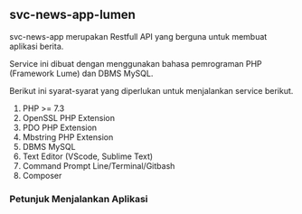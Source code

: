 <h2>svc-news-app-lumen</h2>
<p>svc-news-app merupakan Restfull API yang berguna untuk membuat aplikasi berita.</p>
<p>Service ini dibuat dengan menggunakan bahasa pemrograman PHP (Framework Lume) dan DBMS MySQL.</p>

<p>Berikut ini syarat-syarat yang diperlukan untuk menjalankan service berikut.</p>
<ol>
  <li>PHP >= 7.3</li>
  <li>OpenSSL PHP Extension</li>
  <li>PDO PHP Extension</li>
  <li>Mbstring PHP Extension</li>
  <li>DBMS MySQL</li>
  <li>Text Editor (VScode, Sublime Text)</li>
  <li>Command Prompt Line/Terminal/Gitbash</li>
  <li>Composer</li>
 </ol>
 
 <h3>Petunjuk Menjalankan Aplikasi</h3>
